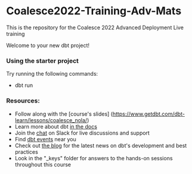 # Coalesce2022-Training-Adv-Mats
This is the repository for the Coalesce 2022 Advanced Deployment Live training

Welcome to your new dbt project!

### Using the starter project

Try running the following commands:
- dbt run


### Resources:
- Follow along with the [course's slides] (https://www.getdbt.com/dbt-learn/lessons/coalesce_nola/)
- Learn more about dbt [in the docs](https://docs.getdbt.com/docs/introduction)
- Join the [chat](http://slack.getdbt.com/) on Slack for live discussions and support
- Find [dbt events](https://events.getdbt.com) near you
- Check out [the blog](https://blog.getdbt.com/) for the latest news on dbt's development and best practices
- Look in the "_keys" folder for answers to the hands-on sessions throughout this course
